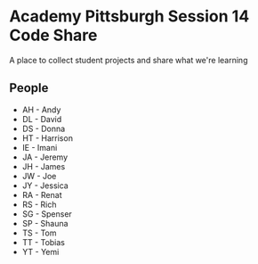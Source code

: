 # Academy Pittsburgh Session 14 Code Share

A place to collect student projects and share what we're learning

## People ##

* AH - Andy
* DL - David
* DS - Donna
* HT - Harrison
* IE - Imani
* JA - Jeremy
* JH - James
* JW - Joe
* JY - Jessica
* RA - Renat
* RS - Rich
* SG - Spenser
* SP - Shauna
* TS - Tom
* TT - Tobias
* YT - Yemi
